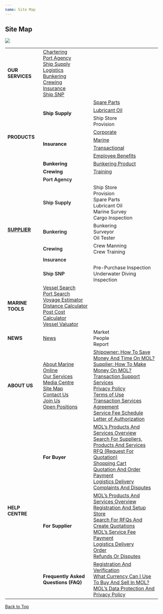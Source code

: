 ```yaml
---
name: Site Map
---
```


## Site Map

![](https://bwec-file.oss-cn-hongkong.aliyuncs.com/cms/sitemap.jpg)

<table>
  <tr>
    <td><b>OUR SERVICES</b></td>
    <td><a href="https://www.emarineonline.com/#/service-info/chartering">Chartering</a><br><a href="https://www.emarineonline.com/#/service-info/port-agency">Port Agency</a><br><a href="https://www.emarineonline.com/#/service-info/ship-supply">Ship Supply</a><br><a href="https://www.emarineonline.com/#/service-info/logistics">Logistics</a><br><a href="https://www.emarineonline.com/#/service-info/bunkering">Bunkering</a> <br><a href="https://www.emarineonline.com/#/service-info/crewing">Crewing</a><br><a href="https://www.emarineonline.com/#/service-info/insurance">Insurance</a><br><a href="https://www.emarineonline.com/#/service-info/ship-snp">Ship SNP</a></td>
    <td></td>
  </tr>
  <tr>
    <td rowspan="9"><b>PRODUCTS</b></td>
    <td rowspan="3"><b>Ship Supply</b></td>
    <td><a href="https://www.emarineonline.com/#/product/search?cateId=220388697768460300&catePid=220387843036413964&cateGid=220385573683068940">Spare Parts</a><br></td>
  </tr>
  <tr>
    <td><a href="https://www.emarineonline.com/#/product/search?cateId=220388697768460300&catePid=220387843036413964&cateGid=220385573683068940">Lubricant Oil</a></td>
  </tr>
  <tr>
    <td>Ship Store<br>Provision</td>
  </tr>
  <tr>
    <td rowspan="4"><b>Insurance</b></td>
    <td><a href="https://www.emarineonline.com/#/product/search?cateId=220388697768460300&catePid=220387843036413964&cateGid=220385573683068940">Corporate</a><br></td>
  </tr>
  <tr>
    <td><a href="https://www.emarineonline.com/#/product/search?cateId=220388697768460300&catePid=220387843036413964&cateGid=220385573683068940">Marine</a></td>
  </tr>
  <tr>
    <td><a href="https://www.emarineonline.com/#/product/search?cateId=220388697768460300&catePid=220387843036413964&cateGid=220385573683068940">Transactional</a></td>
  </tr>
  <tr>
    <td><a href="https://www.emarineonline.com/#/product/search?cateId=220388697768460300&catePid=220387843036413964&cateGid=220385573683068940">Employee Benefits</a></td>
  </tr>
  <tr>
    <td><b>Bunkering</b></td>
    <td><a href="https://www.emarineonline.com/#/product/search?cateId=220388697768460300&catePid=220387843036413964&cateGid=220385573683068940">Bunkering Product</a></td>
  </tr>
  <tr>
    <td><b>Crewing</b></td>
    <td><a href="https://www.emarineonline.com/#/product/search?cateId=220388697768460300&catePid=220387843036413964&cateGid=220385573683068940">Training</a></td>
  </tr>
  <tr>
    <td rowspan="6"><a href="https://www.emarineonline.com/#/company/search?bizType=manning_agency&category=CWMAN&country=PHL"><b>SUPPLIER</b></a></td>
    <td><span style="font-weight:600">Port Agency</span></td>
    <td></td>
  </tr>
  <tr>
    <td><span style="font-weight:600">Ship Supply</span></td>
    <td>Ship Store<br>Provision<br>Spare Parts<br>Lubricant Oil<br>Marine Survey<br>Cargo Inspection</td>
  </tr>
  <tr>
    <td><span style="font-weight:600">Bunkering</span></td>
    <td>Bunkering<br>Surveyor<br>Oil Tester</td>
  </tr>
  <tr>
    <td><span style="font-weight:600">Crewing</span></td>
    <td>Crew Manning<br>Crew Training</td>
  </tr>
  <tr>
    <td><span style="font-weight:600">Insurance</span></td>
    <td></td>
  </tr>
  <tr>
    <td><span style="font-weight:600">Ship SNP</span></td>
    <td>Pre-Purchase Inspection<br>Underwater Diving Inspection</td>
  </tr>
  <tr>
    <td><b>MARINE TOOLS</b></td>
    <td><a href="https://www.emarineonline.com/#/tools/vessel-search">Vessel Search</a><br><a href="https://www.emarineonline.com/#/tools/port-search">Port Search</a><br><a href="https://www.emarineonline.com/#/tools/voyage-estimator">Voyage Estimator</a><br><a href="https://www.emarineonline.com/#/tools/distance-calculator">Distance Calculator</a><br><a href="https://www.emarineonline.com/#/tools/port-cost-calculator">Post Cost Calculator</a><br><a href="https://www.emarineonline.com/#/tools/vessel-valuator">Vessel Valuator</a></td>
    <td></td>
  </tr>
  <tr>
    <td><b>NEWS</b></td>
    <td><a href="https://www.emarineonline.com/#/news">News</a></td>
    <td>Market<br>People<br>Report</td>
  </tr>
  <tr>
    <td><b>ABOUT US</b></td>
    <td><a href="https://aboutus.emarineonline.com/docs/knowus/aboutus">About Marine Online</a> <br><a href="https://aboutus.emarineonline.com/docs/knowus/ourservices">Our Services</a><br><a href="https://aboutus.emarineonline.com/docs/knowus/mediacentre">Media Centre</a><br><a href="https://aboutus.emarineonline.com/docs/knowus/sitemap">Site Map</a><br><a href="https://aboutus.emarineonline.com/docs/connect/contactus">Contact Us</a><br><a href="https://aboutus.emarineonline.com/docs/connect/joinus">Join Us</a><br><a href="https://aboutus.emarineonline.com/docs/connect/job">Open Positions</a><br></td>
    <td><a href="https://aboutus.emarineonline.com/docs/business/business_shipowner">Shipowner: How To Save Money And Time On MOL?</a><br><a href="https://aboutus.emarineonline.com/docs/business/business_supplier">Supplier: How To Make Money On MOL?</a><br><a href="https://aboutus.emarineonline.com/docs/business/business_support">Transaction Support Services</a><br><a href="https://aboutus.emarineonline.com/docs/terms/policy">Privacy Policy</a><br><a href="https://aboutus.emarineonline.com/docs/terms/tnc">Terms of Use</a><br><a href="https://aboutus.emarineonline.com/docs/terms/agreement">Transaction Services Agreement </a><br><a href="https://aboutus.emarineonline.com/docs/terms/fee">Service Fee Schedule</a><br><a href="https://aboutus.emarineonline.com/docs/terms/loa">Letter of Authorization</a><br></td>
  </tr>
  <tr>
    <td rowspan="3"><b>HELP CENTRE</b></td>
    <td><span style="font-weight:bold">For Buyer</span></td>
    <td><a href="https://docs.emarineonline.com/docs/buyer/mol_prod_ser_overview">MOL’s Products And Services Overview</a><br><a href="https://docs.emarineonline.com/docs/buyer/search_sup_prod_ser">Search For Suppliers, Products And Services</a><br><a href="https://docs.emarineonline.com/docs/buyer/rfq">RFQ (Request For Quotation)</a><br><a href="https://docs.emarineonline.com/docs/buyer/shopping_cart">Shopping Cart</a><br><a href="https://docs.emarineonline.com/docs/buyer/quotation_and_order">Quotation And Order</a><br><a href="https://docs.emarineonline.com/docs/buyer/payment">Payment</a><br><a href="https://docs.emarineonline.com/docs/buyer/logistics_delivery">Logistics Delivery</a><br><a href="https://docs.emarineonline.com/docs/buyer/complaints_and_disputes">Complaints And Disputes</a></td>
  </tr>
  <tr>
    <td><span style="font-weight:bold">For Supplier</span></td>
    <td><a href="https://docs.emarineonline.com/docs/supplier/mol_prod_ser_overview">MOL’s Products And Services Overview</a><br><a href="https://docs.emarineonline.com/docs/supplier/register_setup_store">Registration And Setup Store</a><br><a href="https://docs.emarineonline.com/docs/supplier/search_rfqs_create_quotations">Search For RFQs And Create Quotations</a><br><a href="https://docs.emarineonline.com/docs/supplier/mol_service_fee">MOL’s Service Fee</a><br><a href="https://docs.emarineonline.com/docs/supplier/payment">Payment</a><br><a href="https://docs.emarineonline.com/docs/supplier/logistics_delivery">Logistics Delivery</a><br><a href="https://docs.emarineonline.com/docs/supplier/order">Order</a><br><a href="https://docs.emarineonline.com/docs/supplier/refunds_disputes">Refunds Or Disputes</a></td>
  </tr>
  <tr>
    <td><span style="font-weight:bold">Frequently Asked Questions (FAQ)</span></td>
    <td><a href="https://docs.emarineonline.com/docs/faq/reg_verify">Registration And Verification</a><br><a href="https://docs.emarineonline.com/docs/faq/currency_mol">What Currency Can I Use To Buy And Sell In MOL?</a><br><a href="https://docs.emarineonline.com/docs/faq/mol_data_protection_privacy">MOL’s Data Protection And Privacy Policy</a></td>
  </tr>
</table>

  [Back to Top](sitemap#)
